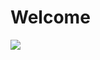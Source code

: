 # Welcome


![](https://raw.githubusercontent.com/unavezfui/welcome/gh-pages/img/oscar-keys-photo.jpg)
